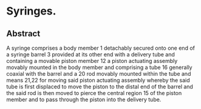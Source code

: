# Syringes.

## Abstract
A syringe comprises a body member 1 detachably secured onto one end of a syringe barrel 3 provided at its other end with a delivery tube and containing a movable piston member 12 a piston actuating assembly movably mounted in the body member and comprising a tube 16 generally coaxial with the barrel and a 20 rod movably mounted within the tube and means 21,22 for moving said piston actuating assembly whereby the said tube is first displaced to move the piston to the distal end of the barrel and the said rod is then moved to pierce the central region 15 of the piston member and to pass through the piston into the delivery tube.